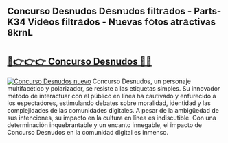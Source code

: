 ## Concurso Desnudos D𝚎sn𝚞dos filtr𝚊dos - Parts-K34 Vid𝚎os filtr𝚊dos - N𝚞evas f𝚘tos atr𝚊ctivas 8krnL

# <h2><a href="http://mbczmi.tromn.icu/?c=Concurso+Desnudos">🔗👉👉👉 Concurso Desnudos 🔗🔗</a></h2>

[![Concurso Desnudos nuevo](https://i.imgur.com/pEAQMta.gif)](http://mbczmi.tromn.icu/?c=Concurso+Desnudos)
Concurso Desnudos, un personaje multifacético y polarizador, se resiste a las etiquetas simples. Su innovador método de interactuar con el público en línea ha cautivado y enfurecido a los espectadores, estimulando debates sobre moralidad, identidad y las complejidades de las comunidades digitales. A pesar de la ambigüedad de sus intenciones, su impacto en la cultura en línea es indiscutible. Con una determinación inquebrantable y un encanto innegable, el impacto de Concurso Desnudos en la comunidad digital es inmenso.
